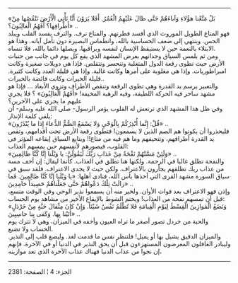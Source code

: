 ------------------------------------------------------------------------

«بَلْ مَتَّعْنا هؤُلاءِ وَآباءَهُمْ حَتَّى طالَ عَلَيْهِمُ الْعُمُرُ. أَفَلا يَرَوْنَ أَنَّا نَأْتِي الْأَرْضَ
نَنْقُصُها مِنْ أَطْرافِها؟ أَفَهُمُ الْغالِبُونَ؟» ..  
فهو المتاع الطويل الموروث الذي أفسد فطرتهم. والمتاع ترف. والترف يفسد
القلب ويبلد الحس. وينتهي إلى ضعف الحساسية بالله، وانطماس البصيرة دون
تأمل آياته. وهذا هو الابتلاء بالنعمة حين لا يستيقظ الإنسان لنفسه
ويراقبها، ويصلها دائما بالله، فلا تنساه.  
ومن ثم يلمس السياق وجدانهم بعرض المشهد الذي يقع كل يوم في جانب من جنبات
الأرض حيث تطوى رقعة الدول المتغلبة وتنحسر وتتقلص. فإذا هي دويلات صغيرة
وكانت امبراطوريات. وإذا هي مغلوبة على أمرها وكانت غالبة. وإذا هي قليلة
العدد وكانت كثيرة. قليلة الخيرات وكانت فائضة بالخيرات..  
والتعبير يرسم يد القدرة وهي تطوي الرقعة وتنقص الأطراف وتزوي الأبعاد ...
فإذا هو مشهد ساحر فيه الحركة اللطيفة، وفيه الرهبة المخيفة! «أَفَهُمُ
الْغالِبُونَ» ؟ فلا يجري عليهم ما يجري على الآخرين؟  
وفي ظل هذا المشهد الذي ترتعش له القلوب يؤمر الرسول- صلى الله عليه وسلم-
أن يلقي كلمة الإنذار:  
«قُلْ: إِنَّما أُنْذِرُكُمْ بِالْوَحْيِ وَلا يَسْمَعُ الصُّمُّ الدُّعاءَ إِذا ما يُنْذَرُونَ» ..  
فليحذروا أن يكونوا هم الصم الذين لا يسمعون! فتطوى رقعة الأرض تحت
أقدامهم، وتقص يد القدرة أطرافهم، وتتحيفهم وما هم فيه من متاع!! ويتابع
السياق إيقاعه المؤثر في القلوب، فيصورهم لأنفسهم حين يمسهم العذاب:  
«وَلَئِنْ مَسَّتْهُمْ نَفْحَةٌ مِنْ عَذابِ رَبِّكَ لَيَقُولُنَّ: يا وَيْلَنا إِنَّا كُنَّا ظالِمِينَ» ..  
والنفحة تطلق غالبا في الرحمة. ولكنها هنا تطلق في العذاب. كأنما ليقال: إن
أخف مسة من عذاب ربك تطلقهم يجأرون بالاعتراف. ولكن حيث لا يجدي الاعتراف.
فلقد سبق في سياق السورة مشهد القرى التي أخذها بأس الله، فنادى أهلها: «يا
وَيْلَنا إِنَّا كُنَّا ظالِمِينَ. فَما زالَتْ تِلْكَ دَعْواهُمْ حَتَّى جَعَلْناهُمْ حَصِيداً خامِدِينَ» ..  
وإذن فهو الاعتراف بعد فوات الأوان. ولخير منه أن يسمعوا نذير الوحي وفي
الوقت متسع، قبل أن تمسهم نفحة من العذاب! ويختم الشوط بالإيقاع الأخير من
مشاهد يوم الحساب:  
«وَنَضَعُ الْمَوازِينَ الْقِسْطَ لِيَوْمِ الْقِيامَةِ فَلا تُظْلَمُ نَفْسٌ شَيْئاً. وَإِنْ كانَ مِثْقالَ حَبَّةٍ
مِنْ خَرْدَلٍ أَتَيْنا بِها. وَكَفى بِنا حاسِبِينَ» ..  
والحبة من خردل تصور أصغر ما تراه العيون وأخفه في الميزان، وهي لا تترك
يوم الحساب ولا تضيع.  
والميزان الدقيق يشيل بها أو يميل! فلتنظر نفس ما قدمت لغد. وليصغ قلب إلى
النذير. وليبادر الغافلون المعرضون المستهزءون قبل أن يحق النذير في الدنيا
أو في الآخرة. فإنهم إن نجوا من عذاب الدنيا فهناك عذاب الآخرة الذي تعد
موازينه،

------------------------------------------------------------------------

الجزء: 4 ¦ الصفحة: 2381
